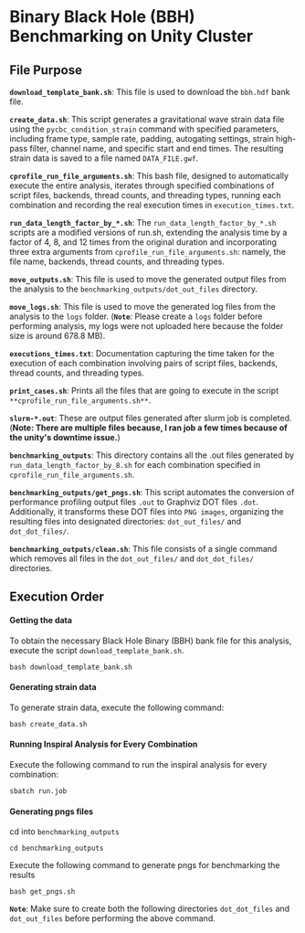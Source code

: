 # Binary Black Hole (BBH) Benchmarking on Unity Cluster

## File Purpose


**`download_template_bank.sh`**: This file is used to download the `bbh.hdf` bank file.


**`create_data.sh`**: This script generates a gravitational wave strain data file using the `pycbc_condition_strain` command with specified parameters, including frame type, sample rate, padding, autogating settings, strain high-pass filter, channel name, and specific start and end times. The resulting strain data is saved to a file named `DATA_FILE.gwf`.


**`cprofile_run_file_arguments.sh`**: This bash file, designed to automatically execute the entire analysis, iterates through specified combinations of script files, backends, thread counts, and threading types, running each combination and recording the real execution times in `execution_times.txt`.


**`run_data_length_factor_by_*.sh`**: The `run_data_length_factor_by_*.sh` scripts are a modified versions of run.sh, extending the analysis time by a factor of 4, 8, and 12 times from the original duration and incorporating three extra arguments from `cprofile_run_file_arguments.sh`: namely, the file name, backends, thread counts, and threading types.


**`move_outputs.sh`**: This file is used to move the generated output files from the analysis to the `benchmarking_outputs/dot_out_files` directory.


**`move_logs.sh`**: This file is used to move the generated log files from the analysis to the `logs` folder. (**`Note`**: Please create a `logs` folder before performing analysis, my logs were not uploaded here because the folder size is around 678.8 MB).


**`executions_times.txt`**: Documentation capturing the time taken for the execution of each combination involving pairs of script files, backends, thread counts, and threading types.


**`print_cases.sh`**: Prints all the files that are going to execute in the script `**cprofile_run_file_arguments.sh**`.

**`slurm-*.out`**: These are output files generated after slurm job is completed. (**Note: There are multiple files because, I ran job a few times because of the unity's downtime issue.**)

**`benchmarking_outputs`**: This directory contains all the .out files generated by `run_data_length_factor_by_8.sh` for each combination specified in `cprofile_run_file_arguments.sh`.


**`benchmarking_outputs/get_pngs.sh`**: This script automates the conversion of performance profiling output files `.out` to Graphviz DOT files `.dot`. Additionally, it transforms these DOT files into `PNG images`, organizing the resulting files into designated directories: `dot_out_files/` and `dot_dot_files/`.


**`benchmarking_outputs/clean.sh`**: This file consists of a single command which removes all files in the `dot_out_files/` and `dot_dot_files/` directories.

## Execution Order

#### Getting the data

To obtain the necessary Black Hole Binary (BBH) bank file for this analysis, execute the script `download_template_bank.sh`.

```
bash download_template_bank.sh
```

#### Generating strain data

To generate strain data, execute the following command:

```
bash create_data.sh
```

#### Running Inspiral Analysis for Every Combination

Execute the following command to run the inspiral analysis for every combination:

```
sbatch run.job
```

#### Generating pngs files

cd into `benchmarking_outputs`

```
cd benchmarking_outputs
```

Execute the following command to generate pngs for benchmarking the results

```
bash get_pngs.sh
```

**`Note`**: Make sure to create both the following directories `dot_dot_files` and `dot_out_files` before performing the above command.
